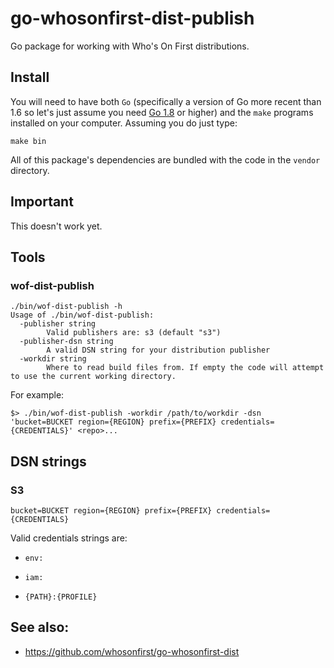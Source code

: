 # go-whosonfirst-dist-publish

Go package for working with Who's On First distributions.

## Install

You will need to have both `Go` (specifically a version of Go more recent than 1.6 so let's just assume you need [Go 1.8](https://golang.org/dl/) or higher) and the `make` programs installed on your computer. Assuming you do just type:

```
make bin
```

All of this package's dependencies are bundled with the code in the `vendor` directory.

## Important

This doesn't work yet.

## Tools

### wof-dist-publish

```
./bin/wof-dist-publish -h
Usage of ./bin/wof-dist-publish:
  -publisher string
    	Valid publishers are: s3 (default "s3")
  -publisher-dsn string
    	A valid DSN string for your distribution publisher
  -workdir string
    	Where to read build files from. If empty the code will attempt to use the current working directory.
```

For example:

```
$> ./bin/wof-dist-publish -workdir /path/to/workdir -dsn 'bucket=BUCKET region={REGION} prefix={PREFIX} credentials={CREDENTIALS}' <repo>...
```

## DSN strings

### S3

```
bucket=BUCKET region={REGION} prefix={PREFIX} credentials={CREDENTIALS}
```

Valid credentials strings are:

* `env:`

* `iam:`

* `{PATH}:{PROFILE}`

## See also:

* https://github.com/whosonfirst/go-whosonfirst-dist